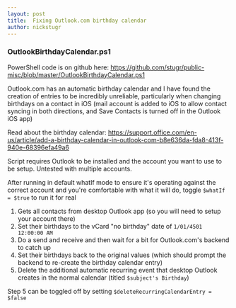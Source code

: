 ```yaml
---
layout: post
title:  Fixing Outlook.com birthday calendar
author: nickstugr
---
```


### OutlookBirthdayCalendar.ps1

PowerShell code is on github here: <https://github.com/stugr/public-misc/blob/master/OutlookBirthdayCalendar.ps1>

Outlook.com has an automatic birthday calendar and I have found the creation of entries to be incredibly unreliable, particularly when changing birthdays on a contact in iOS (mail account is added to iOS to allow contact syncing in both directions, and Save Contacts is turned off in the Outlook iOS app)

Read about the birthday calendar: <https://support.office.com/en-us/article/add-a-birthday-calendar-in-outlook-com-b8e636da-fda8-413f-940e-68396efa49a6>

Script requires Outlook to be installed and the account you want to use to be setup. Untested with multiple accounts.

After running in default whatIf mode to ensure it's operating against the correct account and you're comfortable with what it will do, toggle `$whatIf = $true` to run it for real

1. Gets all contacts from desktop Outlook app (so you will need to setup your account there)
2. Set their birthdays to the vCard "no birthday" date of `1/01/4501 12:00:00 AM`
3. Do a send and receive and then wait for a bit for Outlook.com's backend to catch up
4. Set their birthdays back to the original values (which should prompt the backend to re-create the birthday calendar entry)
5. Delete the additional automatic recurring event that desktop Outlook creates in the normal calendar (titled `$subject's Birthday`)

Step 5 can be toggled off by setting `$deleteRecurringCalendarEntry = $false`

